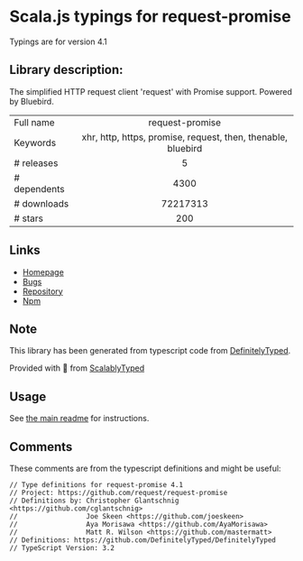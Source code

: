 
# Scala.js typings for request-promise

Typings are for version 4.1

## Library description:
The simplified HTTP request client 'request' with Promise support. Powered by Bluebird.

|                    |                 |
| ------------------ | :-------------: |
| Full name          | request-promise |
| Keywords           | xhr, http, https, promise, request, then, thenable, bluebird |
| # releases         | 5 |
| # dependents       | 4300 |
| # downloads        | 72217313 |
| # stars            | 200 |

## Links
- [Homepage](https://github.com/request/request-promise#readme)
- [Bugs](https://github.com/request/request-promise/issues)
- [Repository](https://github.com/request/request-promise)
- [Npm](https://www.npmjs.com/package/request-promise)
    


## Note
This library has been generated from typescript code from [DefinitelyTyped](https://definitelytyped.org).

Provided with :purple_heart: from [ScalablyTyped](https://github.com/oyvindberg/ScalablyTyped)

## Usage
See [the main readme](../../readme.md) for instructions.

## Comments

These comments are from the typescript definitions and might be useful:
```
// Type definitions for request-promise 4.1
// Project: https://github.com/request/request-promise
// Definitions by: Christopher Glantschnig <https://github.com/cglantschnig>
//                 Joe Skeen <https://github.com/joeskeen>
//                 Aya Morisawa <https://github.com/AyaMorisawa>
//                 Matt R. Wilson <https://github.com/mastermatt>
// Definitions: https://github.com/DefinitelyTyped/DefinitelyTyped
// TypeScript Version: 3.2

```


